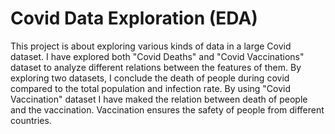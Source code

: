 # Covid Data Exploration (EDA)
This project is about exploring various kinds of data in a large Covid dataset. I have explored both "Covid Deaths" and "Covid Vaccinations" dataset to analyze different relations between the features of them.
By exploring two datasets, I conclude the death of people during covid compared to the total population and infection rate. 
By using "Covid Vaccination" dataset I have maked the relation between death of people and the vaccination. Vaccination ensures the safety of people from different countries.
